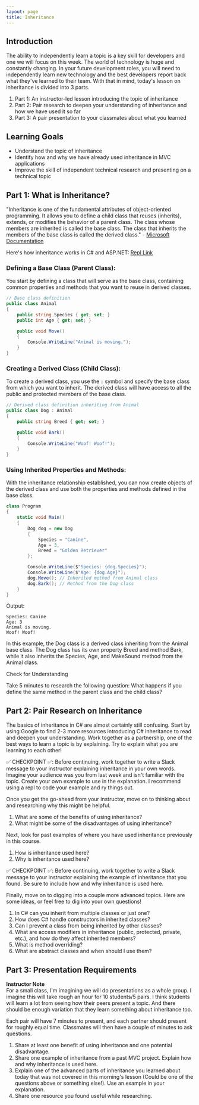```yaml
---
layout: page
title: Inheritance
---
```


## Introduction

The ability to independently learn a topic is a key skill for developers and one we will focus on this week. The world of technology is huge and constantly changing. In your future development roles, you will need to independently learn new technology and the best developers report back what they've learned to their team. With that in mind, today's lesson on inheritance is divided into 3 parts.

1. Part 1: An instructor-led lesson introducing the topic of inheritance
2. Part 2: Pair research to deepen your understanding of inheritance and how we have used it so far
3. Part 3: A pair presentation to your classmates about what you learned

## Learning Goals

* Understand the topic of inheritance
* Identify how and why we have already used inheritance in MVC applications
* Improve the skill of independent technical research and presenting on a technical topic

## Part 1: What is Inheritance?

"Inheritance is one of the fundamental attributes of object-oriented programming. It allows you to define a child class that reuses (inherits), extends, or modifies the behavior of a parent class. The class whose members are inherited is called the base class. The class that inherits the members of the base class is called the derived class." - [Microsoft Documentation](https://learn.microsoft.com/en-us/dotnet/csharp/fundamentals/tutorials/inheritance#background-what-is-inheritance)

Here's how inheritance works in C# and ASP.NET:
[Repl Link](https://replit.com/@launch-team/Inheritance-Practice)

### Defining a Base Class (Parent Class):
You start by defining a class that will serve as the base class, containing common properties and methods that you want to reuse in derived classes.

```c#
// Base class definition
public class Animal
{
    public string Species { get; set; }
    public int Age { get; set; }

    public void Move()
    {
        Console.WriteLine("Animal is moving.");
    }
}
```

### Creating a Derived Class (Child Class):
To create a derived class, you use the `:` symbol and specify the base class from which you want to inherit. The derived class will have access to all the public and protected members of the base class.

```c#
// Derived class definition inheriting from Animal
public class Dog : Animal
{
    public string Breed { get; set; }

    public void Bark()
    {
        Console.WriteLine("Woof! Woof!");
    }
}
```

### Using Inherited Properties and Methods:
With the inheritance relationship established, you can now create objects of the derived class and use both the properties and methods defined in the base class.

```c#
class Program
{
    static void Main()
    {
        Dog dog = new Dog
        {
            Species = "Canine",
            Age = 3,
            Breed = "Golden Retriever"
        };

        Console.WriteLine($"Species: {dog.Species}");
        Console.WriteLine($"Age: {dog.Age}");
        dog.Move(); // Inherited method from Animal class
        dog.Bark(); // Method from the Dog class
    }
}
```

Output:
```
Species: Canine
Age: 3
Animal is moving.
Woof! Woof!
```

In this example, the Dog class is a derived class inheriting from the Animal base class. The Dog class has its own property Breed and method Bark, while it also inherits the Species, Age, and MakeSound method from the Animal class.

<section class="call-to-action" markdown="1">
Check for Understanding <br>

Take 5 minutes to research the following question: What happens if you define the same method in the parent class and the child class?
</section>

## Part 2: Pair Research on Inheritance

The basics of inheritance in C# are almost certainly still confusing. Start by using Google to find 2-3 more resources introducing C# inheritance to read and deepen your understanding. Work together as a partnership, one of the best ways to learn a topic is by explaining. Try to explain what you are learning to each other!

✅ CHECKPOINT ✅: Before continuing, work together to write a Slack message to your instructor explaining inheritance in your own words. Imagine your audience was you from last week and isn't familiar with the topic. Create your own example to use in the explanation. I recommend using a repl to code your example and ry things out.

Once you get the go-ahead from your instructor, move on to thinking about and researching why this might be helpful.

1. What are some of the benefits of using inheritance?
2. What might be some of the disadvantages of using inheritance?

Next, look for past examples of where you have used inheritance previously in this course.
1. How is inheritance used here?
1. Why is inheritance used here?

✅ CHECKPOINT ✅: Before continuing, work together to write a Slack message to your instructor explaining the example of inheritance that you found. Be sure to include how and why inheritance is used here.

Finally, move on to digging into a couple more advanced topics. Here are some ideas, or feel free to dig into your own questions!

1. In C# can you inherit from multiple classes or just one?
1. How does C# handle constructors in inherited classes?
1. Can I prevent a class from being inherited by other classes?
1. What are access modifiers in inheritance (public, protected, private, etc.), and how do they affect inherited members?
1. What is method overriding?
1. What are abstract classes and when should I use them?

## Part 3: Presentation Requirements

<aside class="instructor-notes" markdown="1">
<p><strong>Instructor Note</strong><br>For a small class, I'm imagining we will do presentations as a whole group. I imagine this will take rough an hour for 10 students/5 pairs. I think students will learn a lot from seeing how their peers present a topic. And there should be enough variation that they learn something about inheritance too.</p>
</aside>

Each pair will have 7 minutes to present, and each partner should present for roughly equal time. Classmates will then have a couple of minutes to ask questions.

1. Share at least one benefit of using inheritance and one potential disadvantage.
1. Share one example of inheritance from a past MVC project. Explain how and why inheritance is used here.
1. Explain one of the advanced parts of inheritance you learned about today that was not covered in this morning's lesson (Could be one of the questions above or something else!). Use an example in your explanation.
1. Share one resource you found useful while researching.
